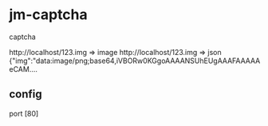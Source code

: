 # jm-captcha

captcha

http://localhost/123.img => image
http://localhost/123.img => json
{"img":"data:image/png;base64,iVBORw0KGgoAAAANSUhEUgAAAFAAAAAeCAM....

## config
port [80]
